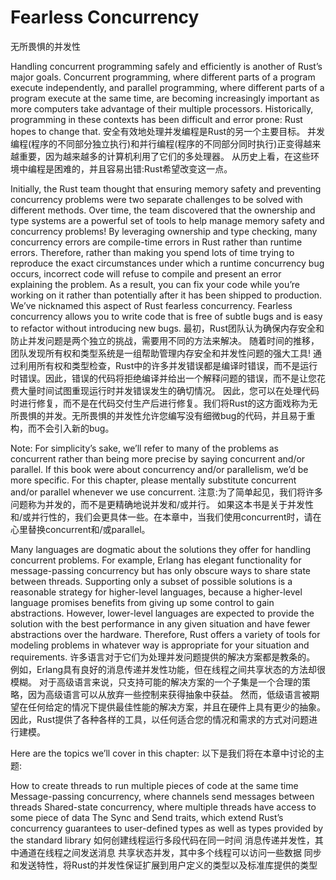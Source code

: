 # Fearless Concurrency
无所畏惧的并发性

Handling concurrent programming safely and efficiently is another of Rust’s major goals. Concurrent programming, where different parts of a program execute independently, and parallel programming, where different parts of a program execute at the same time, are becoming increasingly important as more computers take advantage of their multiple processors. Historically, programming in these contexts has been difficult and error prone: Rust hopes to change that.
安全有效地处理并发编程是Rust的另一个主要目标。
并发编程(程序的不同部分独立执行)和并行编程(程序的不同部分同时执行)正变得越来越重要，因为越来越多的计算机利用了它们的多处理器。
从历史上看，在这些环境中编程是困难的，并且容易出错:Rust希望改变这一点。

Initially, the Rust team thought that ensuring memory safety and preventing concurrency problems were two separate challenges to be solved with different methods. Over time, the team discovered that the ownership and type systems are a powerful set of tools to help manage memory safety and concurrency problems! By leveraging ownership and type checking, many concurrency errors are compile-time errors in Rust rather than runtime errors. Therefore, rather than making you spend lots of time trying to reproduce the exact circumstances under which a runtime concurrency bug occurs, incorrect code will refuse to compile and present an error explaining the problem. As a result, you can fix your code while you’re working on it rather than potentially after it has been shipped to production. We’ve nicknamed this aspect of Rust fearless concurrency. Fearless concurrency allows you to write code that is free of subtle bugs and is easy to refactor without introducing new bugs.
最初，Rust团队认为确保内存安全和防止并发问题是两个独立的挑战，需要用不同的方法来解决。
随着时间的推移，团队发现所有权和类型系统是一组帮助管理内存安全和并发性问题的强大工具!
通过利用所有权和类型检查，Rust中的许多并发错误都是编译时错误，而不是运行时错误。因此，错误的代码将拒绝编译并给出一个解释问题的错误，而不是让您花费大量时间试图重现运行时并发错误发生的确切情况。
因此，您可以在处理代码时进行修复，而不是在代码交付生产后进行修复。我们将Rust的这方面戏称为无所畏惧的并发。无所畏惧的并发性允许您编写没有细微bug的代码，并且易于重构，而不会引入新的bug。

Note: For simplicity’s sake, we’ll refer to many of the problems as concurrent rather than being more precise by saying concurrent and/or parallel. If this book were about concurrency and/or parallelism, we’d be more specific. For this chapter, please mentally substitute concurrent and/or parallel whenever we use concurrent.
注意:为了简单起见，我们将许多问题称为并发的，而不是更精确地说并发和/或并行。
如果这本书是关于并发性和/或并行性的，我们会更具体一些。在本章中，当我们使用concurrent时，请在心里替换concurrent和/或parallel。

Many languages are dogmatic about the solutions they offer for handling concurrent problems. For example, Erlang has elegant functionality for message-passing concurrency but has only obscure ways to share state between threads. Supporting only a subset of possible solutions is a reasonable strategy for higher-level languages, because a higher-level language promises benefits from giving up some control to gain abstractions. However, lower-level languages are expected to provide the solution with the best performance in any given situation and have fewer abstractions over the hardware. Therefore, Rust offers a variety of tools for modeling problems in whatever way is appropriate for your situation and requirements.
许多语言对于它们为处理并发问题提供的解决方案都是教条的。
例如，Erlang具有良好的消息传递并发性功能，但在线程之间共享状态的方法却很模糊。
对于高级语言来说，只支持可能的解决方案的一个子集是一个合理的策略，因为高级语言可以从放弃一些控制来获得抽象中获益。
然而，低级语言被期望在任何给定的情况下提供最佳性能的解决方案，并且在硬件上具有更少的抽象。
因此，Rust提供了各种各样的工具，以任何适合您的情况和需求的方式对问题进行建模。

Here are the topics we’ll cover in this chapter:
以下是我们将在本章中讨论的主题: 

How to create threads to run multiple pieces of code at the same time
Message-passing concurrency, where channels send messages between threads
Shared-state concurrency, where multiple threads have access to some piece of data
The Sync and Send traits, which extend Rust’s concurrency guarantees to user-defined types as well as types provided by the standard library
如何创建线程运行多段代码在同一时间 
消息传递并发性，其中通道在线程之间发送消息 
共享状态并发，其中多个线程可以访问一些数据 
同步和发送特性，将Rust的并发性保证扩展到用户定义的类型以及标准库提供的类型